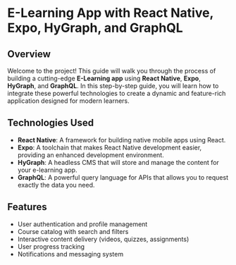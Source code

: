 # E-Learning App with React Native, Expo, HyGraph, and GraphQL

## Overview

Welcome to the project! This guide will walk you through the process of building a cutting-edge **E-Learning app** using **React Native**, **Expo**, **HyGraph**, and **GraphQL**. In this step-by-step guide, you will learn how to integrate these powerful technologies to create a dynamic and feature-rich application designed for modern learners.

## Technologies Used

- **React Native**: A framework for building native mobile apps using React.
- **Expo**: A toolchain that makes React Native development easier, providing an enhanced development environment.
- **HyGraph**: A headless CMS that will store and manage the content for your e-learning app.
- **GraphQL**: A powerful query language for APIs that allows you to request exactly the data you need.

## Features

- User authentication and profile management
- Course catalog with search and filters
- Interactive content delivery (videos, quizzes, assignments)
- User progress tracking
- Notifications and messaging system